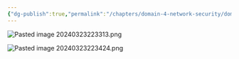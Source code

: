 ```yaml
---
{"dg-publish":true,"permalink":"/chapters/domain-4-network-security/domain-4-network-security/4-39-network-access-control-nac/","noteIcon":""}
---
```



![Pasted image 20240323223313.png](/img/user/Pasted%20image%2020240323223313.png)

![Pasted image 20240323223424.png](/img/user/Pasted%20image%2020240323223424.png)